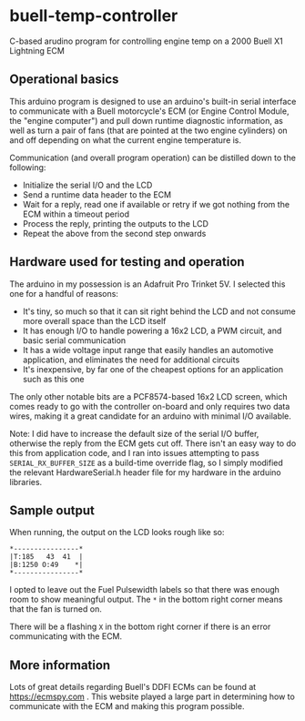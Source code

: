 # buell-temp-controller
C-based arudino program for controlling engine temp on a 2000 Buell X1 Lightning ECM

## Operational basics
This arduino program is designed to use an arduino's built-in serial interface to communicate with a Buell motorcycle's ECM (or Engine Control Module, the "engine computer") and pull down runtime diagnostic information, as well as turn a pair of fans (that are pointed at the two engine cylinders) on and off depending on what the current engine temperature is.

Communication (and overall program operation) can be distilled down to the following:
- Initialize the serial I/O and the LCD
- Send a runtime data header to the ECM
- Wait for a reply, read one if available or retry if we got nothing from the ECM within a timeout period
- Process the reply, printing the outputs to the LCD
- Repeat the above from the second step onwards

## Hardware used for testing and operation
The arduino in my possession is an Adafruit Pro Trinket 5V. I selected this one for a handful of reasons:
- It's tiny, so much so that it can sit right behind the LCD and not consume more overall space than the LCD itself
- It has enough I/O to handle powering a 16x2 LCD, a PWM circuit, and basic serial communication
- It has a wide voltage input range that easily handles an automotive application, and eliminates the need for additional circuits
- It's inexpensive, by far one of the cheapest options for an application such as this one

The only other notable bits are a PCF8574-based 16x2 LCD screen, which comes ready to go with the controller on-board and only requires two data wires, making it a great candidate for an arduino with minimal I/O available.

Note: I did have to increase the default size of the serial I/O buffer, otherwise the reply from the ECM gets cut off. There isn't an easy way to do this from application code, and I ran into issues attempting to pass `SERIAL_RX_BUFFER_SIZE` as a build-time override flag, so I simply modified the relevant HardwareSerial.h header file for my hardware in the arduino libraries.

## Sample output
When running, the output on the LCD looks rough like so:
```
*----------------*
|T:185   43  41  |
|B:1250 O:49    *|
*----------------*
```

I opted to leave out the Fuel Pulsewidth labels so that there was enough room to show meaningful output. The `*` in the bottom right corner means that the fan is turned on.

There will be a flashing `X` in the bottom right corner if there is an error communicating with the ECM.

## More information
Lots of great details regarding Buell's DDFI ECMs can be found at https://ecmspy.com . This website played a large part in determining how to communicate with the ECM and making this program possible.
